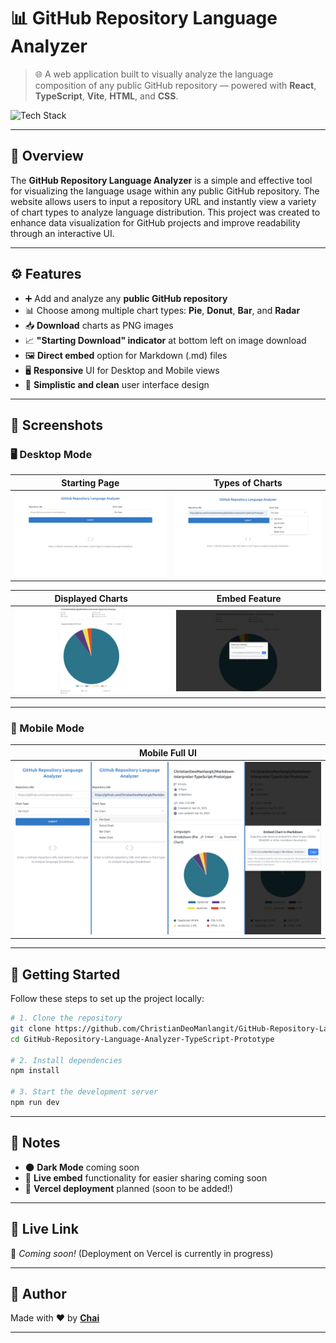 # 📊 GitHub Repository Language Analyzer

> 🌐 A web application built to visually analyze the language composition of any public GitHub repository — powered with **React**, **TypeScript**, **Vite**, **HTML**, and **CSS**.

![Tech Stack](https://img.shields.io/badge/Built%20With-React%20%7C%20TypeScript%20%7C%20Vite-blueviolet)

---

## 📘 Overview

The **GitHub Repository Language Analyzer** is a simple and effective tool for visualizing the language usage within any public GitHub repository. The website allows users to input a repository URL and instantly view a variety of chart types to analyze language distribution. This project was created to enhance data visualization for GitHub projects and improve readability through an interactive UI.

---

## ⚙️ Features

- ➕ Add and analyze any **public GitHub repository**  
- 📊 Choose among multiple chart types: **Pie**, **Donut**, **Bar**, and **Radar**  
- 📥 **Download** charts as PNG images  
- 📈 **"Starting Download" indicator** at bottom left on image download  
- 🖼️ **Direct embed** option for Markdown (.md) files  
- 🖥️ **Responsive** UI for Desktop and Mobile views  
- 🎨 **Simplistic and clean** user interface design  

---

## 📸 Screenshots

### 🖥️ Desktop Mode

| Starting Page | Types of Charts |
|---------------|------------------|
| ![Starting Page](https://github.com/ChristianDeoManlangit/GitHub-Repository-Language-Analyzer-TypeScript-Prototype/blob/main/attached_assets/22.png?raw=true) | ![Types of Charts](https://github.com/ChristianDeoManlangit/GitHub-Repository-Language-Analyzer-TypeScript-Prototype/blob/main/attached_assets/23.png?raw=true) |

| Displayed Charts | Embed Feature |
|------------------|--------------------|
| ![Displayed Charts](https://github.com/ChristianDeoManlangit/GitHub-Repository-Language-Analyzer-TypeScript-Prototype/blob/main/attached_assets/24.png?raw=true) | ![Embed Feature](https://github.com/ChristianDeoManlangit/GitHub-Repository-Language-Analyzer-TypeScript-Prototype/blob/main/attached_assets/25.png?raw=true) |
---

### 📱 Mobile Mode

| Mobile Full UI |
|----------------|
| ![Mobile Mode](https://github.com/ChristianDeoManlangit/GitHub-Repository-Language-Analyzer-TypeScript-Prototype/blob/main/attached_assets/26.png?raw=true) |

---

## 🚀 Getting Started

Follow these steps to set up the project locally:

```bash
# 1. Clone the repository
git clone https://github.com/ChristianDeoManlangit/GitHub-Repository-Language-Analyzer-TypeScript-Prototype
cd GitHub-Repository-Language-Analyzer-TypeScript-Prototype

# 2. Install dependencies
npm install

# 3. Start the development server
npm run dev
```

---

## 📝 Notes

- 🌑 **Dark Mode** coming soon  
- 🔗 **Live embed** functionality for easier sharing coming soon  
- 🚀 **Vercel deployment** planned (soon to be added!)  

---

## 🔗 Live Link

🚧 *Coming soon!* (Deployment on Vercel is currently in progress)

---

## 👤 Author

Made with ❤️ by **[Chai](https://github.com/ChristianDeoManlangit)**  

---

